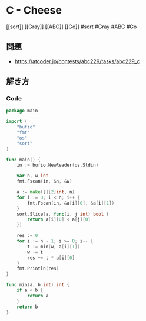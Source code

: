 # C - Cheese
[[sort]] [[Gray]] [[ABC]] [[Go]]
#sort #Gray #ABC #Go 

## 問題
- https://atcoder.jp/contests/abc229/tasks/abc229_c

## 解き方
### Code
```go
package main

import (
	"bufio"
	"fmt"
	"os"
	"sort"
)

func main() {
	in := bufio.NewReader(os.Stdin)

	var n, w int
	fmt.Fscan(in, &n, &w)

	a := make([][2]int, n)
	for i := 0; i < n; i++ {
		fmt.Fscan(in, &a[i][0], &a[i][1])
	}
	sort.Slice(a, func(i, j int) bool {
		return a[i][0] < a[j][0]
	})

	res := 0
	for i := n - 1; i >= 0; i-- {
		t := min(w, a[i][1])
		w -= t
		res += t * a[i][0]
	}
	fmt.Println(res)
}

func min(a, b int) int {
	if a < b {
		return a
	}
	return b
}
```